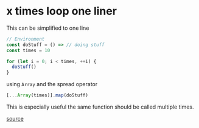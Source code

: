 # x times loop one liner

This can be simplified to one line

```javascript
// Environment
const doStuff = () => // doing stuff
const times = 10
```

```javascript
for (let i = 0; i < times, ++i) {
  doStuff()
}
```

using `Array` and the spread operator

```javascript
[...Array(times)].map(doStuff)
```

This is especially useful the same function should be called multiple times.


[source](https://stackoverflow.com/a/37417004/1224625)
